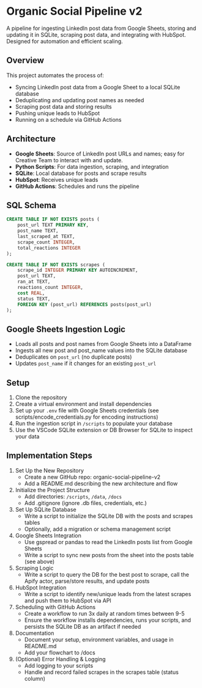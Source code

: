 # Organic Social Pipeline v2

A pipeline for ingesting LinkedIn post data from Google Sheets, storing and updating it in SQLite, scraping post data, and integrating with HubSpot. Designed for automation and efficient scaling.

## Overview
This project automates the process of:
- Syncing LinkedIn post data from a Google Sheet to a local SQLite database
- Deduplicating and updating post names as needed
- Scraping post data and storing results
- Pushing unique leads to HubSpot
- Running on a schedule via GitHub Actions

## Architecture
- **Google Sheets**: Source of LinkedIn post URLs and names; easy for Creative Team to interact with and update.
- **Python Scripts**: For data ingestion, scraping, and integration
- **SQLite**: Local database for posts and scrape results
- **HubSpot**: Receives unique leads
- **GitHub Actions**: Schedules and runs the pipeline

## SQL Schema
```sql
CREATE TABLE IF NOT EXISTS posts (
    post_url TEXT PRIMARY KEY,
    post_name TEXT,
    last_scraped_at TEXT,
    scrape_count INTEGER,
    total_reactions INTEGER
);

CREATE TABLE IF NOT EXISTS scrapes (
    scrape_id INTEGER PRIMARY KEY AUTOINCREMENT,
    post_url TEXT,
    ran_at TEXT,
    reactions_count INTEGER,
    cost REAL,
    status TEXT,
    FOREIGN KEY (post_url) REFERENCES posts(post_url)
);
```

## Google Sheets Ingestion Logic
- Loads all posts and post names from Google Sheets into a DataFrame
- Ingests all new post and post_name values into the SQLite database
- Deduplicates on `post_url` (no duplicate posts)
- Updates `post_name` if it changes for an existing `post_url`

## Setup
1. Clone the repository
2. Create a virtual environment and install dependencies
3. Set up your `.env` file with Google Sheets credentials (see scripts/encode_credentials.py for encoding instructions)
4. Run the ingestion script in `/scripts` to populate your database
5. Use the VSCode SQLite extension or DB Browser for SQLite to inspect your data

## Implementation Steps
1. Set Up the New Repository
    - Create a new GitHub repo: organic-social-pipeline-v2
    - Add a README.md describing the new architecture and flow
2. Initialize the Project Structure
    - Add directories: `/scripts`, `/data`, `/docs`
    - Add .gitignore (ignore .db files, credentials, etc.)
3. Set Up SQLite Database
    - Write a script to initialize the SQLite DB with the posts and scrapes tables
    - Optionally, add a migration or schema management script
4. Google Sheets Integration
    - Use gspread or pandas to read the LinkedIn posts list from Google Sheets
    - Write a script to sync new posts from the sheet into the posts table (see above)
5. Scraping Logic
    - Write a script to query the DB for the best post to scrape, call the Apify actor, parse/store results, and update posts
6. HubSpot Integration
    - Write a script to identify new/unique leads from the latest scrapes and push them to HubSpot via API
7. Scheduling with GitHub Actions
    - Create a workflow to run 3x daily at random times between 9-5
    - Ensure the workflow installs dependencies, runs your scripts, and persists the SQLite DB as an artifact if needed
8. Documentation
    - Document your setup, environment variables, and usage in README.md
    - Add your flowchart to /docs
9. (Optional) Error Handling & Logging
    - Add logging to your scripts
    - Handle and record failed scrapes in the scrapes table (status column)
